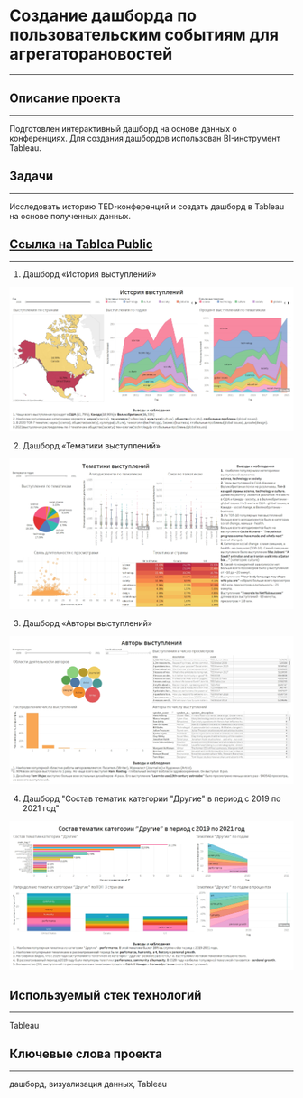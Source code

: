 # Создание дашборда по пользовательским событиям для агрегаторановостей
***
## Описание проекта
***
Подготовлен интерактивный дашборд на основе данных о конференциях. 
Для создания дашбордов использован BI-инструмент Tableau.
## Задачи
*** 
Исследовать историю TED-конференций и создать дашборд в 
Tableau на основе полученных данных.

## [Ссылка на Tablea Public](https://public.tableau.com/app/profile/ekaterina.plotnikova/viz/TED_17037903395550/TED)
***
1. Дашборд «История выступлений»

![screenshot](1.jpg)

2. Дашборд «Тематики выступлений»

![screenshot](2.jpg)

3. Дашборд «Авторы выступлений»

![screenshot](3.jpg)

4. Дашборд "Состав тематик категории "Другие" в период с 2019 по 2021 год"

![screenshot](4.jpg)

## Используемый стек технологий
***
Tableau

## Ключевые слова проекта
***
дашборд, визуализация данных, Tableau
